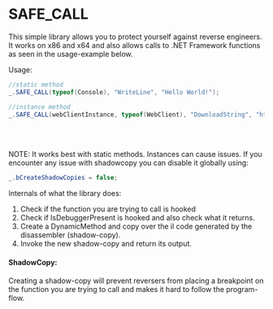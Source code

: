 # SAFE_CALL

This simple library allows you to protect yourself against reverse engineers.
It works on x86 and x64 and also allows calls to .NET Framework functions as seen in the usage-example below.

Usage:
``` cs
//static method
_.SAFE_CALL(typeof(Console), "WriteLine", "Hello World!");

//instance method
_.SAFE_CALL(webClientInstance, typeof(WebClient), "DownloadString", "https://pastebin.com/raw/fBqd8yM6");
```
<br/><br/>

NOTE: It works best with static methods. Instances can cause issues.
      If you encounter any issue with shadowcopy you can disable it globally using:
``` cs 
_.bCreateShadowCopies = false;
```


Internals of what the library does:
1. Check if the function you are trying to call is hooked
2. Check if IsDebuggerPresent is hooked and also check what it returns.
3. Create a DynamicMethod and copy over the il code generated by the disassembler (shadow-copy).
4. Invoke the new shadow-copy and return its output.

#### ShadowCopy:
Creating a shadow-copy will prevent reversers from 
placing a breakpoint on the function you are trying to call 
and makes it hard to follow the program-flow.
